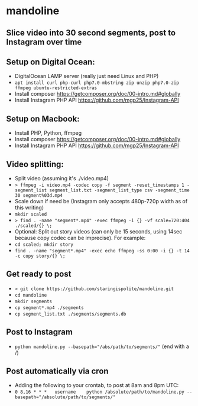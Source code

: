 # mandoline

## Slice video into 30 second segments, post to Instagram over time

## Setup on Digital Ocean:
- DigitalOcean LAMP server (really just need Linux and PHP)
- `apt install curl php-curl php7.0-mbstring zip unzip php7.0-zip ffmpeg ubuntu-restricted-extras` 
- Install composer https://getcomposer.org/doc/00-intro.md#globally
- Install Instagram PHP API https://github.com/mgp25/Instagram-API

## Setup on Macbook:
- Install PHP, Python, ffmpeg
- Install composer https://getcomposer.org/doc/00-intro.md#globally
- Install Instagram PHP API https://github.com/mgp25/Instagram-API

## Video splitting:
- Split video (assuming it's ./video.mp4)
- `> ffmpeg -i video.mp4 -codec copy -f segment -reset_timestamps 1 -segment_list segment_list.txt -segment_list_type csv -segment_time 30 segment%03d.mp4`
- Scale down if need be (Instagram only accepts 480p-720p width as of this writing)
- `mkdir scaled`
- `> find . -name "segment*.mp4" -exec ffmpeg -i {} -vf scale=720:404 ./scaled/{} \;`
- Optional: Split out story videos (can only be 15 seconds, using 14sec because copy codec can be imprecise). For example:
- `cd scaled; mkdir story`
- `find . -name "segment*.mp4" -exec echo ffmpeg -ss 0:00 -i {} -t 14 -c copy story/{} \;`

## Get ready to post
- `> git clone https://github.com/staringispolite/mandoline.git`
- `cd mandoline`
- `mkdir segments`
- `cp segment*.mp4 ./segments`
- `cp segment_list.txt ./segments/segments.db`

## Post to Instagram
- `python mandoline.py --basepath="/abs/path/to/segments/"` (end with a /)

## Post automatically via cron
- Adding the following to your crontab, to post at 8am and 8pm UTC:
- `0 8,16 * * *   username    python /absolute/path/to/mandoline.py --basepath="/absolute/path/to/segments/"`
